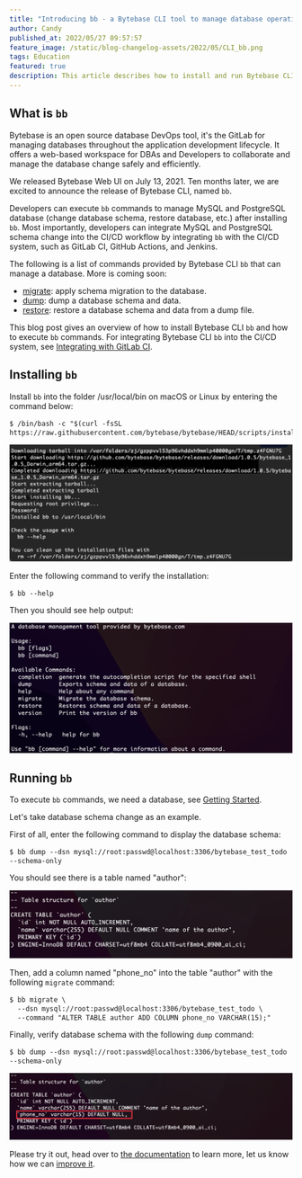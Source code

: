 ```yaml
---
title: "Introducing bb - a Bytebase CLI tool to manage database operations"
author: Candy
published_at: 2022/05/27 09:57:57
feature_image: /static/blog-changelog-assets/2022/05/CLI_bb.png
tags: Education
featured: true
description: This article describes how to install and run Bytebase CLI bb
---
```


## What is `bb`

Bytebase is an open source database DevOps tool, it's the GitLab for managing databases throughout the application development lifecycle. It offers a web-based workspace for DBAs and Developers to collaborate and manage the database change safely and efficiently. 

We released Bytebase Web UI on July 13, 2021. Ten months later, we are excited to announce the release of Bytebase CLI, named `bb`. 

Developers can execute `bb` commands to manage MySQL and PostgreSQL database (change database schema, restore database, etc.) after installing `bb`. Most importantly,  developers can integrate MySQL and PostgreSQL schema change into the CI/CD workflow by integrating `bb` with the CI/CD system, such as GitLab CI, GitHub Actions, and Jenkins. 

The following is a list of commands provided by Bytebase CLI `bb` that can manage a database. More is coming soon:

- [migrate](/docs/cli/overview#migrate): apply schema migration to the database.
- [dump](/docs/cli/overview#dump): dump a database schema and data.
- [restore](/docs/cli/overview#restore): restore a database schema and data from a dump file.



This blog post gives an overview of how to install Bytebase CLI `bb` and how to execute `bb` commands. For integrating Bytebase CLI `bb` into the CI/CD system, see [Integrating with GitLab CI](/docs/cli/integrate-with-gitlab).



## Installing `bb`

Install `bb` into the folder /usr/local/bin on macOS or Linux by entering the command below:

```
$ /bin/bash -c "$(curl -fsSL https://raw.githubusercontent.com/bytebase/bytebase/HEAD/scripts/install_bb.sh)"
```

![installation](/static/blog-changelog-assets/2022/05/bb-installing.png)


Enter the following command to verify the installation:

```
$ bb --help
```

Then you should see help output:

![help information](/static/blog-changelog-assets/2022/05/bb-help.png)



## Running `bb`

To execute `bb` commands, we need a database, see [Getting Started](/docs/cli/overview#start-a-local-mysql-server-via-docker).

Let's take database schema change as an example.

First of all, enter the following command to display the database schema:

```
$ bb dump --dsn mysql://root:passwd@localhost:3306/bytebase_test_todo --schema-only
```

You should see there is a table named "author":

![the table named "author"](/static/blog-changelog-assets/2022/05/bb-before-change.png)


Then, add a column named "phone_no" into the table "author" with the following `migrate` command:

```
$ bb migrate \
  --dsn mysql://root:passwd@localhost:3306/bytebase_test_todo \
  --command "ALTER TABLE author ADD COLUMN phone_no VARCHAR(15);"
```

Finally, verify database schema with the following `dump` command:

```
$ bb dump --dsn mysql://root:passwd@localhost:3306/bytebase_test_todo --schema-only
```

![The schema of the table is changed](/static/blog-changelog-assets/2022/05/bb-after-change.png)


Please try it out, head over to [the documentation](/docs/cli/overview) to learn more, let us know how we can [improve it](https://github.com/bytebase/bytebase/issues). 


